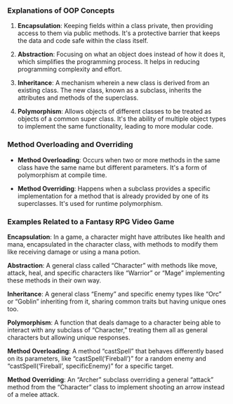 ### Explanations of OOP Concepts

1. **Encapsulation**: Keeping fields within a class private, then providing access to them via public methods. It's a protective barrier that keeps the data and code safe within the class itself.

2. **Abstraction**: Focusing on what an object does instead of how it does it, which simplifies the programming process. It helps in reducing programming complexity and effort.

3. **Inheritance**: A mechanism wherein a new class is derived from an existing class. The new class, known as a subclass, inherits the attributes and methods of the superclass.

4. **Polymorphism**: Allows objects of different classes to be treated as objects of a common super class. It's the ability of multiple object types to implement the same functionality, leading to more modular code.

### Method Overloading and Overriding

- **Method Overloading**: Occurs when two or more methods in the same class have the same name but different parameters. It's a form of polymorphism at compile time.

- **Method Overriding**: Happens when a subclass provides a specific implementation for a method that is already provided by one of its superclasses. It's used for runtime polymorphism.

### Examples Related to a Fantasy RPG Video Game

**Encapsulation**: In a game, a character might have attributes like health and mana, encapsulated in the character class, with methods to modify them like receiving damage or using a mana potion.

**Abstraction**: A general class called “Character” with methods like move, attack, heal, and specific characters like “Warrior” or “Mage” implementing these methods in their own way.

**Inheritance**: A general class “Enemy” and specific enemy types like “Orc” or “Goblin” inheriting from it, sharing common traits but having unique ones too.

**Polymorphism**: A function that deals damage to a character being able to interact with any subclass of “Character,” treating them all as general characters but allowing unique responses.

**Method Overloading**: A method “castSpell” that behaves differently based on its parameters, like “castSpell(‘Fireball’)” for a random enemy and “castSpell(‘Fireball’, specificEnemy)” for a specific target.

**Method Overriding**: An “Archer” subclass overriding a general “attack” method from the “Character” class to implement shooting an arrow instead of a melee attack.

